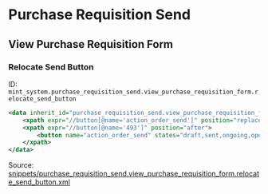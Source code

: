 # Purchase Requisition Send
## View Purchase Requisition Form  
### Relocate Send Button  
ID: `mint_system.purchase_requisition_send.view_purchase_requisition_form.relocate_send_button`  
```xml
<data inherit_id="purchase_requisition_send.view_purchase_requisition_form" priority="50">
    <xpath expr="//button[@name='action_order_send']" position="replace"/>
    <xpath expr="//button[@name='493']" position="after">
        <button name="action_order_send" states="draft,sent,ongoing,open" string="Send by Email" type="object" class="btn-primary"/>
    </xpath>
</data>

```
Source: [snippets/purchase_requisition_send.view_purchase_requisition_form.relocate_send_button.xml](https://github.com/Mint-System/Odoo-Build/tree/main/snippets/purchase_requisition_send.view_purchase_requisition_form.relocate_send_button.xml)

